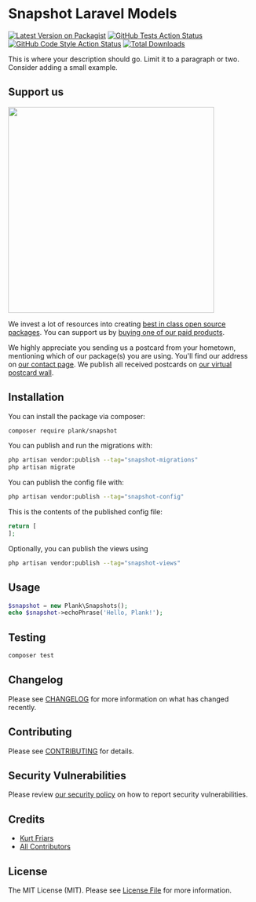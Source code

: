 # Snapshot Laravel Models

[![Latest Version on Packagist](https://img.shields.io/packagist/v/plank/snapshot.svg?style=flat-square)](https://packagist.org/packages/plank/snapshot)
[![GitHub Tests Action Status](https://img.shields.io/github/actions/workflow/status/plank/snapshot/run-tests.yml?branch=main&label=tests&style=flat-square)](https://github.com/plank/snapshot/actions?query=workflow%3Arun-tests+branch%3Amain)
[![GitHub Code Style Action Status](https://img.shields.io/github/actions/workflow/status/plank/snapshot/fix-php-code-style-issues.yml?branch=main&label=code%20style&style=flat-square)](https://github.com/plank/snapshot/actions?query=workflow%3A"Fix+PHP+code+style+issues"+branch%3Amain)
[![Total Downloads](https://img.shields.io/packagist/dt/plank/snapshot.svg?style=flat-square)](https://packagist.org/packages/plank/snapshot)

This is where your description should go. Limit it to a paragraph or two. Consider adding a small example.

## Support us

[<img src="https://github-ads.s3.eu-central-1.amazonaws.com/snapshot.jpg?t=1" width="419px" />](https://spatie.be/github-ad-click/snapshot)

We invest a lot of resources into creating [best in class open source packages](https://spatie.be/open-source). You can support us by [buying one of our paid products](https://spatie.be/open-source/support-us).

We highly appreciate you sending us a postcard from your hometown, mentioning which of our package(s) you are using. You'll find our address on [our contact page](https://spatie.be/about-us). We publish all received postcards on [our virtual postcard wall](https://spatie.be/open-source/postcards).

## Installation

You can install the package via composer:

```bash
composer require plank/snapshot
```

You can publish and run the migrations with:

```bash
php artisan vendor:publish --tag="snapshot-migrations"
php artisan migrate
```

You can publish the config file with:

```bash
php artisan vendor:publish --tag="snapshot-config"
```

This is the contents of the published config file:

```php
return [
];
```

Optionally, you can publish the views using

```bash
php artisan vendor:publish --tag="snapshot-views"
```

## Usage

```php
$snapshot = new Plank\Snapshots();
echo $snapshot->echoPhrase('Hello, Plank!');
```

## Testing

```bash
composer test
```

## Changelog

Please see [CHANGELOG](CHANGELOG.md) for more information on what has changed recently.

## Contributing

Please see [CONTRIBUTING](CONTRIBUTING.md) for details.

## Security Vulnerabilities

Please review [our security policy](../../security/policy) on how to report security vulnerabilities.

## Credits

- [Kurt Friars](https://github.com/kfriars)
- [All Contributors](../../contributors)

## License

The MIT License (MIT). Please see [License File](LICENSE.md) for more information.
